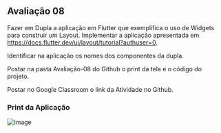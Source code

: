 <h2>Avaliação 08</h2>

Fazer em Dupla a aplicação em Flutter que exemplifica o uso de Widgets para construir um Layout.
Implementar a aplicação apresentada em https://docs.flutter.dev/ui/layout/tutorial?authuser=0.

Identificar na aplicação os nomes dos componentes da dupla.

Postar na pasta Avaliação-08 do Github o print da tela e o código do projeto. 

Postar no Google Classroom  o link da Atividade no Github.

<h3>Print da Aplicação</h3>

![image](https://github.com/user-attachments/assets/c78f76f1-b2af-49dc-9987-56564016d083)
